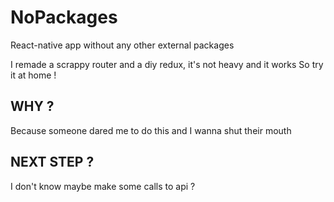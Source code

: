 # NoPackages
React-native app without any other external packages

I remade a scrappy router and a diy redux, it's not heavy and it works
So try it at home !

## WHY ?
Because someone dared me to do this and I wanna shut their mouth

## NEXT STEP ?
I don't know maybe make some calls to api ?
